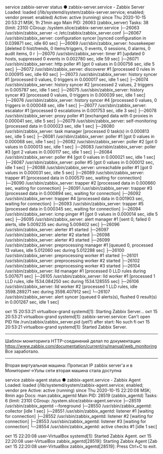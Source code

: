 service zabbix-server status
● zabbix-server.service - Zabbix Server
   Loaded: loaded (/lib/systemd/system/zabbix-server.service; enabled; vendor preset: enabled)
   Active: active (running) since Thu 2020-10-15 20:53:21 MSK; 1h 21min ago
 Main PID: 26063 (zabbix_server)
    Tasks: 38 (limit: 2310)
   CGroup: /system.slice/zabbix-server.service
           ├─26063 /usr/sbin/zabbix_server -c /etc/zabbix/zabbix_server.conf
           ├─26067 /usr/sbin/zabbix_server: configuration syncer [synced configuration in 0.039871 sec, idle 60 sec]
           ├─26069 /usr/sbin/zabbix_server: housekeeper [deleted 0 hist/trends, 0 items/triggers, 0 events, 0 sessions, 0 alarms, 0 audit items, 0 r
           ├─26070 /usr/sbin/zabbix_server: timer #1 [updated 0 hosts, suppressed 0 events in 0.002780 sec, idle 59 sec]
           ├─26071 /usr/sbin/zabbix_server: http poller #1 [got 0 values in 0.000756 sec, idle 5 sec]
           ├─26072 /usr/sbin/zabbix_server: discoverer #1 [processed 0 rules in 0.000915 sec, idle 60 sec]
           ├─26073 /usr/sbin/zabbix_server: history syncer #1 [processed 0 values, 0 triggers in 0.000017 sec, idle 1 sec]
           ├─26074 /usr/sbin/zabbix_server: history syncer #2 [processed 2 values, 2 triggers in 0.005787 sec, idle 1 sec]
           ├─26075 /usr/sbin/zabbix_server: history syncer #3 [processed 0 values, 0 triggers in 0.000039 sec, idle 1 sec]
           ├─26076 /usr/sbin/zabbix_server: history syncer #4 [processed 0 values, 0 triggers in 0.000048 sec, idle 1 sec]
           ├─26077 /usr/sbin/zabbix_server: escalator #1 [processed 0 escalations in 0.001753 sec, idle 3 sec]
           ├─26078 /usr/sbin/zabbix_server: proxy poller #1 [exchanged data with 0 proxies in 0.000041 sec, idle 5 sec]
           ├─26079 /usr/sbin/zabbix_server: self-monitoring [processed data in 0.000023 sec, idle 1 sec]
           ├─26080 /usr/sbin/zabbix_server: task manager [processed 0 task(s) in 0.000813 sec, idle 5 sec]
           ├─26081 /usr/sbin/zabbix_server: poller #1 [got 0 values in 0.000068 sec, idle 1 sec]
           ├─26082 /usr/sbin/zabbix_server: poller #2 [got 0 values in 0.000013 sec, idle 1 sec]
           ├─26083 /usr/sbin/zabbix_server: poller #3 [got 2 values in 0.000117 sec, idle 1 sec]
           ├─26084 /usr/sbin/zabbix_server: poller #4 [got 0 values in 0.000021 sec, idle 1 sec]
           ├─26087 /usr/sbin/zabbix_server: poller #5 [got 0 values in 0.000012 sec, idle 1 sec]
           ├─26088 /usr/sbin/zabbix_server: unreachable poller #1 [got 0 values in 0.000031 sec, idle 5 sec]
           ├─26089 /usr/sbin/zabbix_server: trapper #1 [processed data in 0.000570 sec, waiting for connection]
           ├─26090 /usr/sbin/zabbix_server: trapper #2 [processed data in 0.000660 sec, waiting for connection]
           ├─26091 /usr/sbin/zabbix_server: trapper #3 [processed data in 0.000894 sec, waiting for connection]
           ├─26092 /usr/sbin/zabbix_server: trapper #4 [processed data in 0.001903 sec, waiting for connection]
           ├─26093 /usr/sbin/zabbix_server: trapper #5 [processed data in 0.000345 sec, waiting for connection]
           ├─26094 /usr/sbin/zabbix_server: icmp pinger #1 [got 0 values in 0.000014 sec, idle 5 sec]
           ├─26095 /usr/sbin/zabbix_server: alert manager #1 [sent 0, failed 0 alerts, idle 5.009235 sec during 5.009402 sec]
           ├─26096 /usr/sbin/zabbix_server: alerter #1 started
           ├─26097 /usr/sbin/zabbix_server: alerter #2 started
           ├─26098 /usr/sbin/zabbix_server: alerter #3 started
           ├─26099 /usr/sbin/zabbix_server: preprocessing manager #1 [queued 0, processed 13 values, idle 5.012060 sec during 5.012288 sec]
           ├─26100 /usr/sbin/zabbix_server: preprocessing worker #1 started
           ├─26101 /usr/sbin/zabbix_server: preprocessing worker #2 started
           ├─26102 /usr/sbin/zabbix_server: preprocessing worker #3 started
           ├─26104 /usr/sbin/zabbix_server: lld manager #1 [processed 0 LLD rules during 5.007671 sec]
           ├─26105 /usr/sbin/zabbix_server: lld worker #1 [processed 1 LLD rules, idle 1534.084250 sec during 1534.128555 sec]
           ├─26106 /usr/sbin/zabbix_server: lld worker #2 [processed 1 LLD rules, idle 3598.289271 sec during 3598.407912 sec]
           └─26107 /usr/sbin/zabbix_server: alert syncer [queued 0 alerts(s), flushed 0 result(s) in 0.001267 sec, idle 1 sec]

окт 15 20:53:21 virtualbox-grand systemd[1]: Starting Zabbix Server...
окт 15 20:53:21 virtualbox-grand systemd[1]: zabbix-server.service: Can't open PID file /run/zabbix/zabbix_server.pid (yet?) after start: No such fi
окт 15 20:53:21 virtualbox-grand systemd[1]: Started Zabbix Server.

----------------------------------------------------------------------
Шаблон мониторинга HTTP-соединений делал по документации:
https://www.zabbix.com/documentation/current/ru/manual/web_monitoring
Все заработало.


-----------------------------------------------------------------------
Вторая виртуальная машина: Прописал IP zabbix server'a и в Мониторинг->Узлы сети вторая машина стала доступна

service zabbix-agent status
● zabbix-agent.service - Zabbix Agent
   Loaded: loaded (/lib/systemd/system/zabbix-agent.service; enabled; vendor pre
   Active: active (running) since Thu 2020-10-15 22:20:08 MSK; 8min ago
     Docs: man:zabbix_agentd
 Main PID: 28519 (zabbix_agentd)
    Tasks: 6 (limit: 2310)
   CGroup: /system.slice/zabbix-agent.service
           ├─28519 /usr/sbin/zabbix_agentd --foreground
           ├─28550 /usr/sbin/zabbix_agentd: collector [idle 1 sec]
           ├─28551 /usr/sbin/zabbix_agentd: listener #1 [waiting for connection]
           ├─28552 /usr/sbin/zabbix_agentd: listener #2 [waiting for connection]
           ├─28553 /usr/sbin/zabbix_agentd: listener #3 [waiting for connection]
           └─28554 /usr/sbin/zabbix_agentd: active checks #1 [idle 1 sec]

окт 15 22:20:08 user-VirtualBox systemd[1]: Started Zabbix Agent.
окт 15 22:20:08 user-VirtualBox zabbix_agentd[28519]: Starting Zabbix Agent [Zab
окт 15 22:20:08 user-VirtualBox zabbix_agentd[28519]: Press Ctrl+C to exit.

